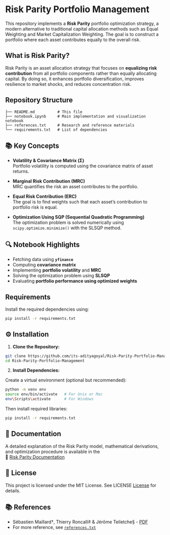 # Risk Parity Portfolio Management

This repository implements a **Risk Parity** portfolio optimization strategy, a modern alternative to traditional capital allocation methods such as Equal Weighting and Market Capitalization Weighting. The goal is to construct a portfolio where each asset contributes equally to the overall risk.




## What is Risk Parity?

Risk Parity is an asset allocation strategy that focuses on **equalizing risk contribution** from all portfolio components rather than equally allocating capital. By doing so, it enhances portfolio diversification, improves resilience to market shocks, and reduces concentration risk.

## Repository Structure
```
├── README.md          # This file  
├── notebook.ipynb     # Main implementation and visualization notebook  
├── references.txt     # Research and reference materials  
└── requirements.txt   # List of dependencies  
```

## 📚 Key Concepts

- **Volatility & Covariance Matrix (Σ)**  
  Portfolio volatility is computed using the covariance matrix of asset returns.

- **Marginal Risk Contribution (MRC)**  
  MRC quantifies the risk an asset contributes to the portfolio.

- **Equal Risk Contribution (ERC)**  
  The goal is to find weights such that each asset’s contribution to portfolio risk is equal.

- **Optimization Using SQP (Sequential Quadratic Programming)**  
  The optimization problem is solved numerically using `scipy.optimize.minimize()` with the SLSQP method.

## 🔍 Notebook Highlights

- Fetching data using **`yfinance`**
- Computing **covariance matrix**
- Implementing **portfolio volatility** and **MRC**
- Solving the optimization problem using **SLSQP**
- Evaluating **portfolio performance using optimized weights**

## Requirements

Install the required dependencies using:

```bash
pip install -r requirements.txt
```

## ⚙️ Installation

1. **Clone the Repository:**

```bash
git clone https://github.com/its-adityagoyal/Risk-Parity-Portfolio-Management.git
cd Risk-Parity-Portfolio-Management
```

2. **Install Dependencies:**

Create a virtual environment (optional but recommended):

```bash
python -m venv env
source env/bin/activate   # For Unix or Mac
env\Scripts\activate      # For Windows
```
Then install required libraries:
```bash
pip install -r requirements.txt
```

## 📄 Documentation

A detailed explanation of the Risk Parity model, mathematical derivations, and optimization procedure is available in the  
📘 [Risk Parity Documentation](https://drive.google.com/file/d/1U7nw1OHHZfnf79bMrZwiAS3MsQu_GAbr/view?usp=drive_link)


## 🪪 License

This project is licensed under the MIT License. See LICENSE [License](./LICENSE) for details.  


## 📚 References

- Sébastien Maillard†, Thierry Roncalli‡ & Jérôme Teiletche§ - [PDF](https://papers.ssrn.com/sol3/papers.cfm?abstract_id=1613022)  
- For more reference, see [`references.txt`](./references.txt)


